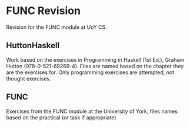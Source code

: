# FUNC Revision

Revision for the FUNC module at UoY CS.

## HuttonHaskell

Work based on the exercises in Programming in Haskell (1st Ed.), Graham Hutton (978-0-521-69269-4). Files are named based on the chapter they are the exercises for. Only programming exercises are attempted, not thought exercises.

## FUNC

Exercises from the FUNC module at the University of York, files names based on the practical (or task if appropriate)
